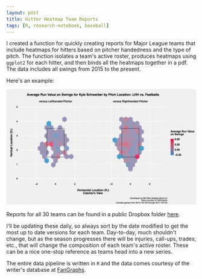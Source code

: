 ```yaml
---
layout: post
title: Hitter Heatmap Team Reports
tags: [R, research-notebook, baseball]
---
```


I created a function for quickly creating reports for Major League teams that include heatmaps for hitters based on pitcher handedness and the type of pitch. The function isolates a team's active roster, produces heatmaps using `ggplot2` for each hitter, and then binds all the heatmaps together in a pdf. The data includes all swings from 2015 to the present.

Here's an example:

![alt text](https://github.com/BillPetti/BillPetti.github.io/blob/master/_posts/heatmap_example.png?raw=true "heatmap example")  

Reports for all 30 teams can be found in a public Dropbox folder [here](https://www.dropbox.com/sh/ji6t49fgs6ipdxt/AAD4bkoDhG9HSgQcZD9RMW45a?dl=0). 

I'll be updating these daily, so always sort by the date modified to get the most up to date versions for each team. Day-to-day, much shouldn't change, but as the season progresses there will be injuries, call-ups, trades, etc., that will change the composition of each team's active roster. These can be a nice one-stop reference as teams head into a new series.

The entire data pipeline is written in `R` and the data comes courtesy of the writer's database at [FanGraphs](https://fangraphs.com).


